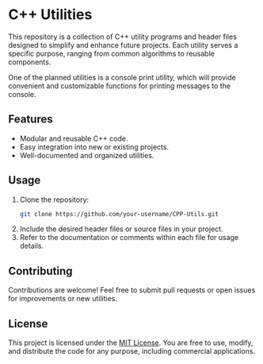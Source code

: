 # C++ Utilities

This repository is a collection of C++ utility programs and header files designed to simplify and enhance future projects. Each utility serves a specific purpose, ranging from common algorithms to reusable components.

One of the planned utilities is a console print utility, which will provide convenient and customizable functions for printing messages to the console.

## Features

- Modular and reusable C++ code.
- Easy integration into new or existing projects.
- Well-documented and organized utilities.

## Usage

1. Clone the repository:
    ```bash
    git clone https://github.com/your-username/CPP-Utils.git
    ```
2. Include the desired header files or source files in your project.
3. Refer to the documentation or comments within each file for usage details.

## Contributing

Contributions are welcome! Feel free to submit pull requests or open issues for improvements or new utilities.

## License

This project is licensed under the [MIT License](LICENSE). You are free to use, modify, and distribute the code for any purpose, including commercial applications.